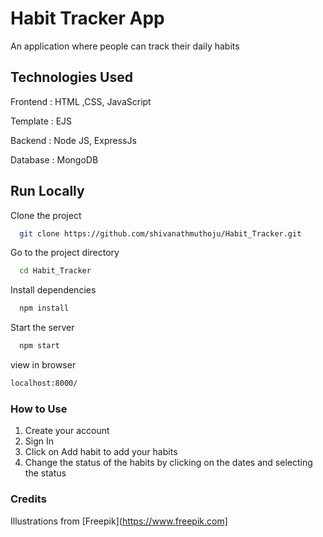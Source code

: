 
# Habit Tracker App

An application where people can track their daily habits



## Technologies Used

Frontend : HTML ,CSS, JavaScript

Template : EJS

Backend : Node JS, ExpressJs

Database : MongoDB

## Run Locally

Clone the project

```bash
  git clone https://github.com/shivanathmuthoju/Habit_Tracker.git
```

Go to the project directory

```bash
  cd Habit_Tracker
```

Install dependencies

```bash
  npm install
```

Start the server

```bash
  npm start
```

view in browser

```bash
localhost:8000/
```

### How to Use

1. Create your account
2. Sign In
3. Click on Add habit to add your habits
4. Change the status of the habits by clicking on the dates and selecting the status

### Credits

Illustrations from [Freepik](https://www.freepik.com]
